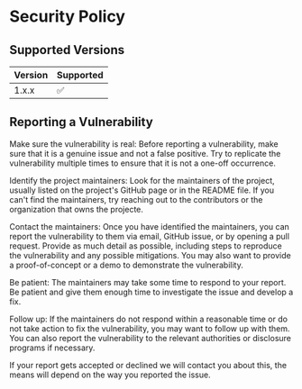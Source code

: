 # Security Policy

## Supported Versions

| Version | Supported          |
| ------- | ------------------ |
| 1.x.x   | :white_check_mark: |

## Reporting a Vulnerability

Make sure the vulnerability is real: Before reporting a vulnerability, 
make sure that it is a genuine issue and not a false positive. Try to replicate the vulnerability multiple times to ensure that it is not a one-off occurrence.

Identify the project maintainers: Look for the maintainers of the project, 
usually listed on the project's GitHub page or in the README file. 
If you can't find the maintainers, try reaching out to the contributors or the organization that owns the projecte.

Contact the maintainers: Once you have identified the maintainers, you can report the vulnerability to them via email, 
GitHub issue, or by opening a pull request. 
Provide as much detail as possible, including steps to reproduce the vulnerability and any possible mitigations. 
You may also want to provide a proof-of-concept or a demo to demonstrate the vulnerability.

Be patient: The maintainers may take some time to respond to your report. Be patient and give them enough time to investigate the issue and develop a fix.

Follow up: If the maintainers do not respond within a reasonable time or do not take action to fix the vulnerability, 
you may want to follow up with them. You can also report the vulnerability to the relevant authorities or disclosure programs if necessary.

If your report gets accepted or declined we will contact you about this, the means will depend on the way you reported the issue.
